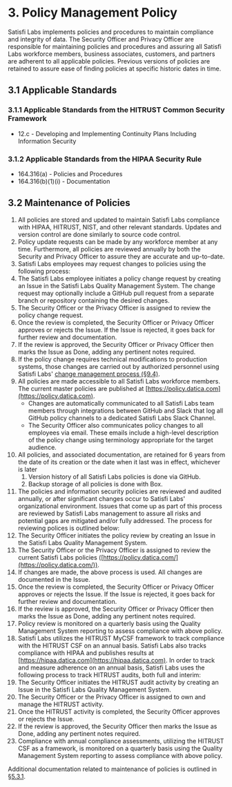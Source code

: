 # 3. Policy Management Policy

Satisfi Labs implements policies and procedures to maintain compliance and integrity of data. The Security Officer and Privacy Officer are responsible for maintaining policies and procedures and assuring all Satisfi Labs workforce members, business associates, customers, and partners are adherent to all applicable policies. Previous versions of policies are retained to assure ease of finding policies at specific historic dates in time.

## 3.1 Applicable Standards

### 3.1.1 Applicable Standards from the HITRUST Common Security Framework

* 12.c - Developing and Implementing Continuity Plans Including Information Security

### 3.1.2 Applicable Standards from the HIPAA Security Rule

* 164.316(a) - Policies and Procedures
* 164.316(b)(1)(i) - Documentation

## 3.2 Maintenance of Policies

1. All policies are stored and updated to maintain Satisfi Labs compliance with HIPAA, HITRUST, NIST, and other relevant standards. Updates and version control are done similarly to source code control.
2. Policy update requests can be made by any workforce member at any time. Furthermore, all policies are reviewed annually by both the Security and Privacy Officer to assure they are accurate and up-to-date.
3. Satisfi Labs employees may request changes to policies using the following process:
  1. The Satisfi Labs employee initiates a policy change request by creating an Issue in the Satisfi Labs Quality Management System. The change request may optionally include a GitHub pull request from a separate branch or repository containing the desired changes.
  2. The Security Officer or the Privacy Officer is assigned to review the policy change request.
  3. Once the review is completed, the Security Officer or Privacy Officer approves or rejects the Issue. If the Issue is rejected, it goes back for further review and documentation.
  4. If the review is approved, the Security Officer or Privacy Officer then marks the Issue as Done, adding any pertinent notes required.
  5. If the policy change requires technical modifications to production systems, those changes are carried out by authorized personnel using Satisfi Labs' [change management process (§9.4)](#9.4-changing-existing-systems).
4. All policies are made accessible to all Satisfi Labs workforce members. The current master policies are published at [https://policy.datica.com](https://policy.datica.com).
   * Changes are automatically communicated to all Satisfi Labs team members through integrations between GitHub and Slack that log all GitHub policy channels to a dedicated Satisfi Labs Slack Channel.
   * The Security Officer also communicates policy changes to all employees via email. These emails include a high-level description of the policy change using terminology appropriate for the target audience.
5. All policies, and associated documentation, are retained for 6 years from the date of its creation or the date when it last was in effect, whichever is later
   1. Version history of all Satisfi Labs policies is done via GitHub.
   2. Backup storage of all policies is done with Box.
6. The policies and information security policies are reviewed and audited annually, or after significant changes occur to Satisfi Labs' organizational environment. Issues that come up as part of this process are reviewed by Satisfi Labs management to assure all risks and potential gaps are mitigated and/or fully addressed. The process for reviewing polices is outlined below:
  1. The Security Officer initiates the policy review by creating an Issue in the Satisfi Labs Quality Management System.
  2. The Security Officer or the Privacy Officer is assigned to review the current Satisfi Labs policies ([https://policy.datica.com/](https://policy.datica.com/)).
  3. If changes are made, the above process is used. All changes are documented in the Issue.
  4. Once the review is completed, the Security Officer or Privacy Officer approves or rejects the Issue. If the Issue is rejected, it goes back for further review and documentation.
  5. If the review is approved, the Security Officer or Privacy Officer then marks the Issue as Done, adding any pertinent notes required.
  6. Policy review is monitored on a quarterly basis using the Quality Management System reporting to assess compliance with above policy.
7. Satisfi Labs utilizes the HITRUST MyCSF framework to track compliance with the HITRUST CSF on an annual basis. Satisfi Labs also tracks compliance with HIPAA and publishes results at [https://hipaa.datica.com](https://hipaa.datica.com). In order to track and measure adherence on an annual basis, Satisfi Labs uses the following process to track HITRUST audits, both full and interim:
  1. The Security Officer initiates the HITRUST audit activity by creating an Issue in the Satisfi Labs Quality Management System.
  2. The Security Officer or the Privacy Officer is assigned to own and manage the HITRUST activity.
  3. Once the HITRUST activity is completed, the Security Officer approves or rejects the Issue.
  5. If the review is approved, the Security Officer then marks the Issue as Done, adding any pertinent notes required.
  6. Compliance with annual compliance assessments, utilizing the HITRUST CSF as a framework, is monitored on a quarterly basis using the Quality Management System reporting to assess compliance with above policy.

Additional documentation related to maintenance of policies is outlined in [§5.3.1](#5.3-security-officer).
